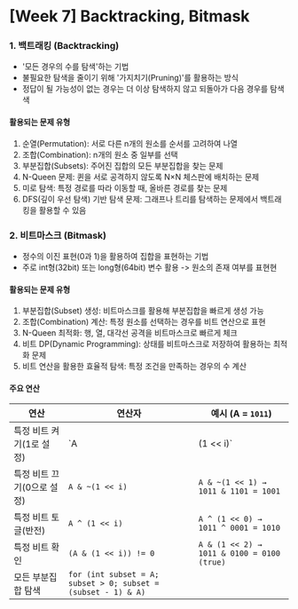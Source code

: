 # **[Week 7] Backtracking, Bitmask**

### 1. 백트래킹 (Backtracking)
- '모든 경우의 수를 탐색'하는 기법
- 불필요한 탐색을 줄이기 위해 '가지치기(Pruning)'를 활용하는 방식
- 정답이 될 가능성이 없는 경우는 더 이상 탐색하지 않고 되돌아가 다음 경우를 탐색색

#### 활용되는 문제 유형
1. 순열(Permutation): 서로 다른 n개의 원소를 순서를 고려하여 나열
2. 조합(Combination): n개의 원소 중 일부를 선택
3. 부분집합(Subsets): 주어진 집합의 모든 부분집합을 찾는 문제
4. N-Queen 문제: 퀸을 서로 공격하지 않도록 N×N 체스판에 배치하는 문제
5. 미로 탐색: 특정 경로를 따라 이동할 때, 올바른 경로를 찾는 문제
6. DFS(깊이 우선 탐색) 기반 탐색 문제: 그래프나 트리를 탐색하는 문제에서 백트래킹을 활용할 수 있음

### 2. 비트마스크 (Bitmask)
- 정수의 이진 표현(0과 1)을 활용하여 집합을 표현하는 기법
- 주로 int형(32bit) 또는 long형(64bit) 변수 활용 -> 원소의 존재 여부를 표현현

#### 활용되는 문제 유형
1. 부분집합(Subset) 생성: 비트마스크를 활용해 부분집합을 빠르게 생성 가능
2. 조합(Combination) 계산: 특정 원소를 선택하는 경우를 비트 연산으로 표현
3. N-Queen 최적화: 행, 열, 대각선 공격을 비트마스크로 빠르게 체크
4. 비트 DP(Dynamic Programming): 상태를 비트마스크로 저장하여 활용하는 최적화 문제
5. 비트 연산을 활용한 효율적 탐색: 특정 조건을 만족하는 경우의 수 계산

#### 주요 연산
| 연산 | 연산자 | 예시 (A = `1011`) |
| --- | --- | --- |
| 특정 비트 켜기(1로 설정) | `A | (1 << i)` |
| 특정 비트 끄기(0으로 설정) | `A & ~(1 << i)` | `A & ~(1 << 1) → 1011 & 1101 = 1001` |
| 특정 비트 토글(반전) | `A ^ (1 << i)` | `A ^ (1 << 0) → 1011 ^ 0001 = 1010` |
| 특정 비트 확인 | `(A & (1 << i)) != 0` | `A & (1 << 2) → 1011 & 0100 = 0100 (true)` |
| 모든 부분집합 탐색 | `for (int subset = A; subset > 0; subset = (subset - 1) & A)` |  |